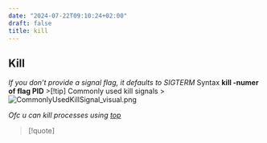 ```yaml
---
date: "2024-07-22T09:10:24+02:00"
draft: false
title: kill
---
```


## Kill

*If you don’t provide a signal flag, it defaults to SIGTERM* Syntax
**kill -numer of flag PID** \>\[!tip\] Commonly used kill signals
\>![CommonlyUsedKillSignal_visual.png](/Notes/CommonlyUsedKillSignal_visual.png)

*Ofc u can kill processes using [top](/Notes/posts/Linux/top)*

> \[!quote\]
